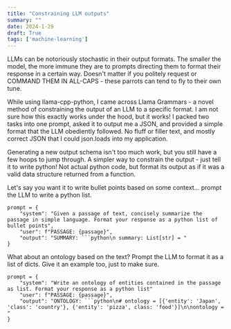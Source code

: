 ```yaml
---
title: "Constraining LLM outputs"
summary: ""
date: 2024-1-29
draft: True
tags: ['machine-learning']
---
```


LLMs can be notoriously stochastic in their output formats. The smaller the model, the more immune they are to prompts directing them to format their response in a certain way. Doesn't matter if you politely request or COMMAND THEM IN ALL-CAPS - these parrots can tend to fly to their own tune.

While using llama-cpp-python, I came across Llama Grammars - a novel method of constraining the output of an LLM to a specific format. I am not sure how this exactly works under the hood, but it works! I packed two tasks into one prompt, asked it to output me a JSON, and provided a simple format that the LLM obediently followed. No fluff or filler text, and mostly correct JSON that I could json.loads into my application.

Generating a new output schema isn't too much work, but you still have a few hoops to jump through. A simpler way to constrain the output - just tell it to write python! Not actual python code, but format its output as if it was a valid data structure returned from a function.

Let's say you want it to write bullet points based on some context... prompt the LLM to write a python list. 
```
prompt = {
    "system": "Given a passage of text, concisely summarize the passage in simple language. Format your response as a python list of bullet points",
    "user": f"PASSAGE: {passage}",
    "output": "SUMMARY: ```python\n summary: List[str] = "
}
```

What about an ontology based on the text? Prompt the LLM to format it as a list of dicts. Give it an example too, just to make sure.
```
prompt = {
    "system": "Write an ontology of entities contained in the passage as list. Format your response as a python list"
    "user": f"PASSAGE: {passage}",
    "output": "ONTOLOGY: ```python\n# ontology = [{'entity': 'Japan', 'class': 'country'}, {'entity': 'pizza', class: 'food'}]\n\nontology = "
}
```

